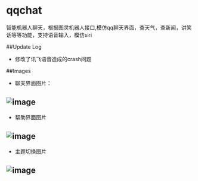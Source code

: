 
# qqchat

智能机器人聊天，根据图灵机器人接口,模仿qq聊天界面，查天气，查新闻，讲笑话等等功能，支持语音输入，模仿siri

##Update Log
- 修改了讯飞语音造成的crash问题

##Images
- 聊天界面图片：

![image](https://raw.githubusercontent.com/gaoyuhang/QQchat/master/photo/1.png)
---
- 帮助界面图片

![image](https://raw.githubusercontent.com/gaoyuhang/QQchat/master/photo/2.png)
---
- 主题切换图片
 
![image](https://raw.githubusercontent.com/gaoyuhang/QQchat/master/photo/3.png)
---


